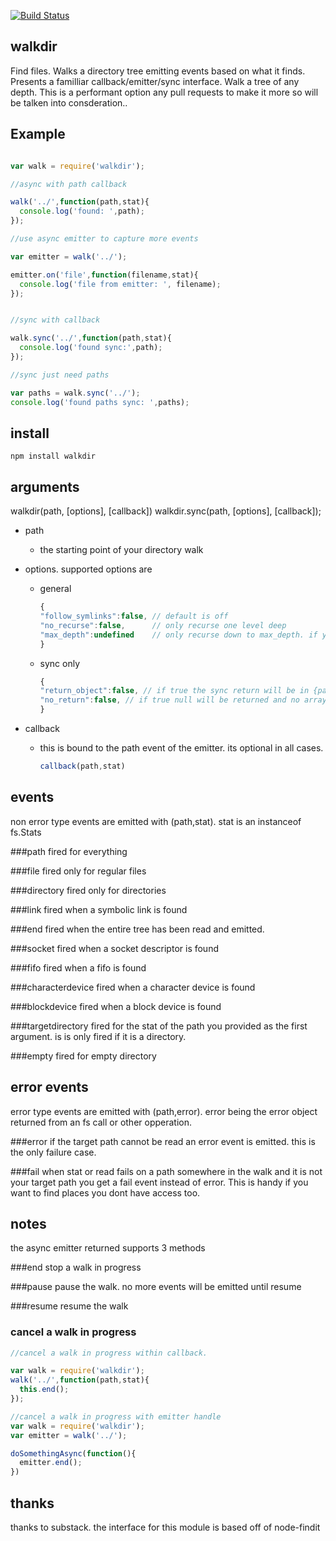 [![Build Status](https://secure.travis-ci.org/soldair/node-walkdir.png)](http://travis-ci.org/soldair/node-walkdir)

## walkdir

Find files. Walks a directory tree emitting events based on what it finds. Presents a familliar callback/emitter/sync interface. Walk a tree of any depth. This is a performant option any pull requests to make it more so will be talken into consderation.. 

## Example

```js

var walk = require('walkdir');

//async with path callback 

walk('../',function(path,stat){
  console.log('found: ',path);
});

//use async emitter to capture more events

var emitter = walk('../');

emitter.on('file',function(filename,stat){
  console.log('file from emitter: ', filename);
});


//sync with callback

walk.sync('../',function(path,stat){
  console.log('found sync:',path);
});

//sync just need paths

var paths = walk.sync('../');
console.log('found paths sync: ',paths);

```


## install

	npm install walkdir

## arguments

walkdir(path, [options], [callback])
walkdir.sync(path, [options], [callback]);

- path
  - the starting point of your directory walk

- options. supported options are
  - general

	```js
	{
	"follow_symlinks":false, // default is off 
	"no_recurse":false,      // only recurse one level deep
	"max_depth":undefined    // only recurse down to max_depth. if you need more than no_recurse
	}
	```

  - sync only

	```js
	{
	"return_object":false, // if true the sync return will be in {path:stat} format instead of [path,path,...]
	"no_return":false, // if true null will be returned and no array or object will be created with found paths. useful for large listings
	}
	```

- callback
  - this is bound to the path event of the emitter. its optional in all cases.

	```js
	callback(path,stat)
	```

## events

non error type events are emitted with (path,stat). stat is an instanceof fs.Stats

###path
fired for everything

###file
fired only for regular files

###directory
fired only for directories

###link
fired when a symbolic link is found

###end
fired when the entire tree has been read and emitted.

###socket
fired when a socket descriptor is found

###fifo
fired when a fifo is found

###characterdevice
fired when a character device is found

###blockdevice
fired when a block device is found

###targetdirectory
fired for the stat of the path you provided as the first argument. is is only fired if it is a directory.

###empty
fired for empty directory

## error events
error type events are emitted with (path,error). error being the error object returned from an fs call or other opperation.

###error
if the target path cannot be read an error event is emitted. this is the only failure case.

###fail
when stat or read fails on a path somewhere in the walk and it is not your target path you get a fail event instead of error.
This is handy if you want to find places you dont have access too.

## notes
the async emitter returned supports 3 methods

###end
  stop a walk in progress

###pause
  pause the walk. no more events will be emitted until resume

###resume
  resume the walk

### cancel a walk in progress
  ```js
  //cancel a walk in progress within callback.

  var walk = require('walkdir');
  walk('../',function(path,stat){
    this.end();
  });

  //cancel a walk in progress with emitter handle
  var walk = require('walkdir');
  var emitter = walk('../');

  doSomethingAsync(function(){
	emitter.end();
  })
  ```

## thanks
thanks to substack. the interface for this module is based off of node-findit

